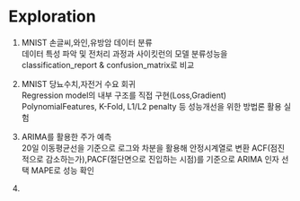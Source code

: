# Exploration
1. MNIST 손글씨,와인,유방암 데이터 분류  
    데이터 특성 파악 및 전처리 과정과 사이킷런의 모델 분류성능을 classification_report & confusion_matrix로 비교    

2. MNIST 당뇨수치,자전거 수요 회귀  
    Regression model의 내부 구조를 직접 구현(Loss,Gradient)
    PolynomialFeatures, K-Fold, L1/L2 penalty 등 성능개선을 위한 방법론 활용 실험   

3. ARIMA를 활용한 주가 예측  
    20일 이동평균선을 기준으로 로그와 차분을 활용해 안정시계열로 변환
    ACF(점진적으로 감소하는가),PACF(절단면으로 진입하는 시점)를 기준으로 ARIMA 인자 선택 MAPE로 성능 확인  

4. 
    